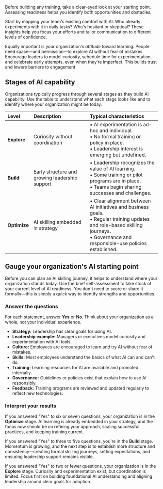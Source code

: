 Before building any training, take a clear-eyed look at your starting point. Assessing readiness helps you identify both opportunities and obstacles.

Start by mapping your team's existing comfort with AI. Who already experiments with it in daily tasks? Who's hesitant or skeptical? These insights help you focus your efforts and tailor communication to different levels of confidence.

Equally important is your organization's *attitude* toward learning. People need space—and permission—to explore AI without fear of mistakes. Encourage leaders to model curiosity, schedule time for experimentation, and celebrate early attempts, even when they're imperfect. This builds trust and lowers barriers to engagement.

## Stages of AI capability

Organizations typically progress through several stages as they build AI capability. Use the table to understand what each stage looks like and to identify where your organization might be today.

| **Level** | **Description** | **Typical characteristics** |
| :--- | :--- | :--- |
| **Explore** | Curiosity without coordination | • AI experimentation is ad-hoc and individual.<br>• No formal training or policy in place.<br>• Leadership interest is emerging but undefined. |
| **Build** | Early structure and growing leadership support | • Leadership recognizes the value of AI learning.<br>• Some training or pilot programs are in place.<br>• Teams begin sharing successes and challenges. |
| **Optimize** | AI skilling embedded in strategy | • Clear alignment between AI initiatives and business goals.<br>• Regular training updates and role-based skilling journeys.<br>• Governance and responsible-use policies established. |

## Gauge your organization's AI starting point

Before you can plan an AI skilling journey, it helps to understand where your organization stands today. Use the brief self-assessment to take stock of your current level of AI readiness. You don't need to score or share it formally—this is simply a quick way to identify strengths and opportunities.

### Answer the questions

For each statement, answer **Yes** or **No**. Think about your organization as a whole, not your individual experience.

- **Strategy:** Leadership has clear goals for using AI.
- **Leadership example:** Managers or executives model curiosity and experimentation with AI tools.
- **Culture:** Employees are encouraged to learn and try AI without fear of mistakes.
- **Skills:** Most employees understand the basics of what AI can and can't do.
- **Training:** Learning resources for AI are available and promoted internally.
- **Governance:** Guidelines or policies exist that explain how to use AI responsibly.
- **Feedback:** Training programs are reviewed and updated regularly to reflect new technologies.

### Interpret your results

If you answered "Yes" to six or seven questions, your organization is in the **Optimize** stage. AI learning is already embedded in your strategy, and the focus now should be on refining your approach, scaling successful practices, and keeping training current.

If you answered "Yes" to three to five questions, you're in the **Build** stage. Momentum is growing, and the next step is to establish more structure and consistency—creating formal skilling journeys, setting expectations, and ensuring leadership support remains visible.

If you answered "Yes" to two or fewer questions, your organization is in the **Explore** stage. Curiosity and experimentation exist, but coordination is limited. Focus first on building foundational AI understanding and aligning leadership around clear goals for adoption.
